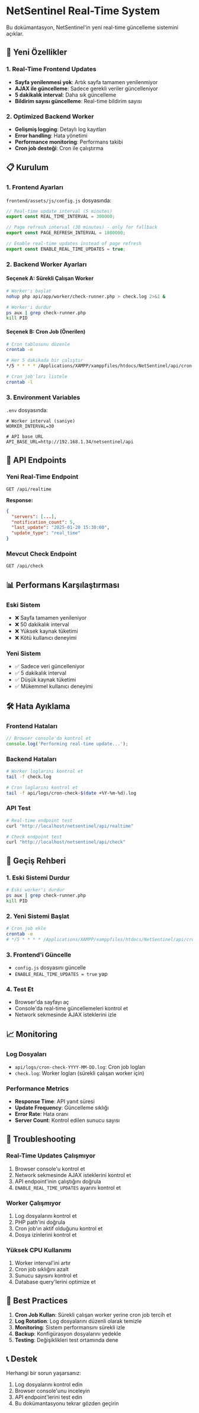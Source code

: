 # NetSentinel Real-Time System

Bu dokümantasyon, NetSentinel'in yeni real-time güncelleme sistemini açıklar.

## 🚀 Yeni Özellikler

### 1. Real-Time Frontend Updates
- **Sayfa yenilenmesi yok**: Artık sayfa tamamen yenilenmiyor
- **AJAX ile güncelleme**: Sadece gerekli veriler güncelleniyor
- **5 dakikalık interval**: Daha sık güncelleme
- **Bildirim sayısı güncelleme**: Real-time bildirim sayısı

### 2. Optimized Backend Worker
- **Gelişmiş logging**: Detaylı log kayıtları
- **Error handling**: Hata yönetimi
- **Performance monitoring**: Performans takibi
- **Cron job desteği**: Cron ile çalıştırma

## 📋 Kurulum

### 1. Frontend Ayarları
`frontend/assets/js/config.js` dosyasında:

```javascript
// Real-time update interval (5 minutes)
export const REAL_TIME_INTERVAL = 300000;

// Page refresh interval (30 minutes) - only for fallback
export const PAGE_REFRESH_INTERVAL = 1800000;

// Enable real-time updates instead of page refresh
export const ENABLE_REAL_TIME_UPDATES = true;
```

### 2. Backend Worker Ayarları

#### Seçenek A: Sürekli Çalışan Worker
```bash
# Worker'ı başlat
nohup php api/app/worker/check-runner.php > check.log 2>&1 &

# Worker'ı durdur
ps aux | grep check-runner.php
kill PID
```

#### Seçenek B: Cron Job (Önerilen)
```bash
# Cron tablosunu düzenle
crontab -e

# Her 5 dakikada bir çalıştır
*/5 * * * * /Applications/XAMPP/xamppfiles/htdocs/NetSentinel/api/cron-check.sh

# Cron job'ları listele
crontab -l
```

### 3. Environment Variables
`.env` dosyasında:

```env
# Worker interval (saniye)
WORKER_INTERVAL=30

# API base URL
API_BASE_URL=http://192.168.1.34/netsentinel/api
```

## 🔧 API Endpoints

### Yeni Real-Time Endpoint
```
GET /api/realtime
```

**Response:**
```json
{
  "servers": [...],
  "notification_count": 5,
  "last_update": "2025-01-20 15:30:00",
  "update_type": "real_time"
}
```

### Mevcut Check Endpoint
```
GET /api/check
```

## 📊 Performans Karşılaştırması

### Eski Sistem
- ❌ Sayfa tamamen yenileniyor
- ❌ 50 dakikalık interval
- ❌ Yüksek kaynak tüketimi
- ❌ Kötü kullanıcı deneyimi

### Yeni Sistem
- ✅ Sadece veri güncelleniyor
- ✅ 5 dakikalık interval
- ✅ Düşük kaynak tüketimi
- ✅ Mükemmel kullanıcı deneyimi

## 🛠️ Hata Ayıklama

### Frontend Hataları
```javascript
// Browser console'da kontrol et
console.log('Performing real-time update...');
```

### Backend Hataları
```bash
# Worker loglarını kontrol et
tail -f check.log

# Cron loglarını kontrol et
tail -f api/logs/cron-check-$(date +%Y-%m-%d).log
```

### API Test
```bash
# Real-time endpoint test
curl "http://localhost/netsentinel/api/realtime"

# Check endpoint test
curl "http://localhost/netsentinel/api/check"
```

## 🔄 Geçiş Rehberi

### 1. Eski Sistemi Durdur
```bash
# Eski worker'ı durdur
ps aux | grep check-runner.php
kill PID
```

### 2. Yeni Sistemi Başlat
```bash
# Cron job ekle
crontab -e
# */5 * * * * /Applications/XAMPP/xamppfiles/htdocs/NetSentinel/api/cron-check.sh
```

### 3. Frontend'i Güncelle
- `config.js` dosyasını güncelle
- `ENABLE_REAL_TIME_UPDATES = true` yap

### 4. Test Et
- Browser'da sayfayı aç
- Console'da real-time güncellemeleri kontrol et
- Network sekmesinde AJAX isteklerini izle

## 📈 Monitoring

### Log Dosyaları
- `api/logs/cron-check-YYYY-MM-DD.log`: Cron job logları
- `check.log`: Worker logları (sürekli çalışan worker için)

### Performance Metrics
- **Response Time**: API yanıt süresi
- **Update Frequency**: Güncelleme sıklığı
- **Error Rate**: Hata oranı
- **Server Count**: Kontrol edilen sunucu sayısı

## 🚨 Troubleshooting

### Real-Time Updates Çalışmıyor
1. Browser console'u kontrol et
2. Network sekmesinde AJAX isteklerini kontrol et
3. API endpoint'inin çalıştığını doğrula
4. `ENABLE_REAL_TIME_UPDATES` ayarını kontrol et

### Worker Çalışmıyor
1. Log dosyalarını kontrol et
2. PHP path'ini doğrula
3. Cron job'ın aktif olduğunu kontrol et
4. Dosya izinlerini kontrol et

### Yüksek CPU Kullanımı
1. Worker interval'ini artır
2. Cron job sıklığını azalt
3. Sunucu sayısını kontrol et
4. Database query'lerini optimize et

## 🎯 Best Practices

1. **Cron Job Kullan**: Sürekli çalışan worker yerine cron job tercih et
2. **Log Rotation**: Log dosyalarını düzenli olarak temizle
3. **Monitoring**: Sistem performansını sürekli izle
4. **Backup**: Konfigürasyon dosyalarını yedekle
5. **Testing**: Değişiklikleri test ortamında dene

## 📞 Destek

Herhangi bir sorun yaşarsanız:
1. Log dosyalarını kontrol edin
2. Browser console'unu inceleyin
3. API endpoint'lerini test edin
4. Bu dokümantasyonu tekrar gözden geçirin 